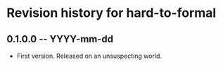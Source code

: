 # Revision history for hard-to-formal

## 0.1.0.0 -- YYYY-mm-dd

* First version. Released on an unsuspecting world.
